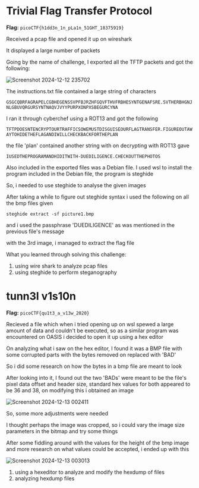 # Trivial Flag Transfer Protocol

**Flag:** `picoCTF{h1dd3n_1n_pLa1n_51GHT_18375919}`

Received a pcap file and opened it up on wireshark

It displayed a large number of packets

Going by the name of challenge, I exported all the TFTP packets and got the following:

![Screenshot 2024-12-12 235702](https://github.com/user-attachments/assets/8714e133-6a8e-44a8-86b7-938f1ca6397f)


The instructions.txt file contained a large string of characters

`
GSGCQBRFAGRAPELCGBHEGENSSVPFBJRZHFGQVFTHVFRBHESYNTGENAFSRE.SVTHERBHGNJNLGBUVQRGURSYNTNAQVJVYYPURPXONPXSBEGURCYNA
`

I ran it through cyberchef using a ROT13 and got the following

`
TFTPDOESNTENCRYPTOURTRAFFICSOWEMUSTDISGUISEOURFLAGTRANSFER.FIGUREOUTAWAYTOHIDETHEFLAGANDIWILLCHECKBACKFORTHEPLAN
`

the file 'plan' contained another string with on decrypting with ROT13 gave

`
IUSEDTHEPROGRAMANDHIDITWITH-DUEDILIGENCE.CHECKOUTTHEPHOTOS
`

Also included in the exported files was a Debian file. 
I used wsl to install the program included in the Debian file, the program is steghide

So, i needed to use steghide to analyse the given images


After taking a while to figure out steghide syntax i used the following on all the bmp files given

`steghide extract -sf picture1.bmp`

and i used the passphrase 'DUEDILIGENCE' as was mentioned in the previous file's message

with the 3rd image, i managed to extract the flag file


What you learned through solving this challenge:

1. using wire shark to analyze pcap files
2. using steghide to perform steganography 

# tunn3l v1s10n

**Flag:** `picoCTF{qu1t3_a_v13w_2020}`

Recieved a file which when i tried opening up on wsl spewed a large amount of data and couldn't be executed, so as a similar program was encountered on OASIS i decided to open it up using a hex editor

On analyzing what i saw on the hex editor, I found it was a BMP file with some corrupted parts with the bytes removed on replaced with 'BAD'

So i did some research on how the bytes in a bmp file are meant to look

After looking into it, I found out the two 'BADs' were meant to be the file's pixel data offset and header size, standard hex values for both appeared to be 36 and 38, on modifying this i obtained an image

![Screenshot 2024-12-13 002411](https://github.com/user-attachments/assets/14ab6794-834f-4c09-ac80-1b24939a620c)

So, some more adjustments were needed

I thought perhaps the image was cropped, so i could vary the image size parameters in the bitmap and try some things

After some fiddling around with the values for the height of the bmp image and more research on what values could be accepted, i ended up with this 

![Screenshot 2024-12-13 003013](https://github.com/user-attachments/assets/4ea89d1d-5731-4945-9ace-18dd757c17ea)


1. using a hexeditor to analyze and modify the hexdump of files
2. analyzing hexdump files









